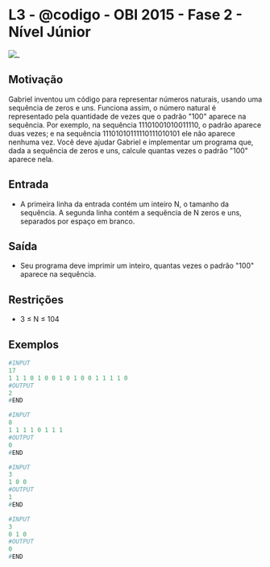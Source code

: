 # L3 - @codigo - OBI 2015 - Fase 2 - Nível Júnior

![_](cover.jpg)

## Motivação

Gabriel inventou um código para representar números naturais, usando uma sequência de zeros e uns. Funciona assim, o número natural é representado pela quantidade de vezes que o padrão "100" aparece na sequência. Por exemplo, na sequência 11101001010011110, o padrão aparece duas vezes; e na sequência 11101010111110111010101 ele não aparece nenhuma vez. Você deve ajudar Gabriel e implementar um programa que, dada a sequência de zeros e uns, calcule quantas vezes o padrão "100" aparece nela.

## Entrada

- A primeira linha da entrada contém um inteiro N, o tamanho da sequência. A segunda linha contém a sequência de N zeros e uns, separados por espaço em branco.

## Saída

- Seu programa deve imprimir um inteiro, quantas vezes o padrão "100" aparece na sequência.

## Restrições

- 3 ≤ N ≤ 104

## Exemplos

``` py
#INPUT
17
1 1 1 0 1 0 0 1 0 1 0 0 1 1 1 1 0
#OUTPUT
2
#END

#INPUT
8
1 1 1 1 0 1 1 1
#OUTPUT
0
#END

#INPUT
3
1 0 0
#OUTPUT
1
#END

#INPUT
3
0 1 0
#OUTPUT
0
#END
```
